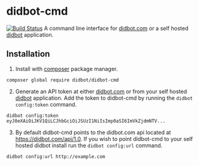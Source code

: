 # didbot-cmd
[![Build Status](https://travis-ci.org/didbot/didbot-cmd.svg?branch=master)](https://travis-ci.org/didbot/didbot-cmd)
A command line interface for [didbot.com](https://didbot.com) or a self hosted [didbot](https://github.com/didbot/didbot) application.

## Installation
1. Install with [composer](https://getcomposer.org/) package manager.
```
composer global require didbot/didbot-cmd
```
2. Generate an API token at either [didbot.com](https://didbot.com) or from your self hosted [didbot](https://github.com/didbot/didbot) application. Add the token to didbot-cmd by running the `didbot config:token` command.
```
didbot config:token eyJ0eXAiOiJKV1QiLCJhbGciOiJSUzI1NiIsImp0aSI6ImVkZjdmNTV...
```
3. By default didbot-cmd points to the didbot.com api located at https://didbot.com/api/1.0. If you wish to point didbot-cmd to your self hosted didbot install run the `didbot config:url` command.
```
didbot config:url http://example.com
```